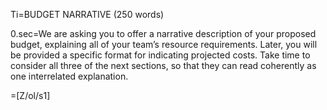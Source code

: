 Ti=BUDGET NARRATIVE (250 words)

0.sec=We are asking you to offer a narrative description of your proposed budget, explaining all of your team’s resource requirements. Later, you will be provided a specific format for indicating projected costs. Take time to consider all three of the next sections, so that they can read coherently as one interrelated explanation.

=[Z/ol/s1]

